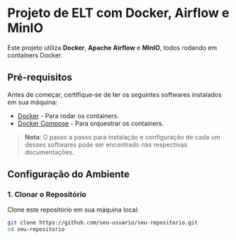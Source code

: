 # Projeto de ELT com Docker, Airflow e MinIO

Este projeto utiliza **Docker**, **Apache Airflow** e **MinIO**, todos rodando em containers Docker.

## Pré-requisitos

Antes de começar, certifique-se de ter os seguintes softwares instalados em sua máquina:

- [Docker](https://docs.docker.com/get-docker/) - Para rodar os containers.
- [Docker Compose](https://docs.docker.com/compose/install/) - Para orquestrar os containers.

> **Nota**: O passo a passo para instalação e configuração de cada um desses softwares pode ser encontrado nas respectivas documentações.

## Configuração do Ambiente

### 1. Clonar o Repositório

Clone este repositório em sua máquina local:

```bash
git clone https://github.com/seu-usuario/seu-repositorio.git
cd seu-repositorio
